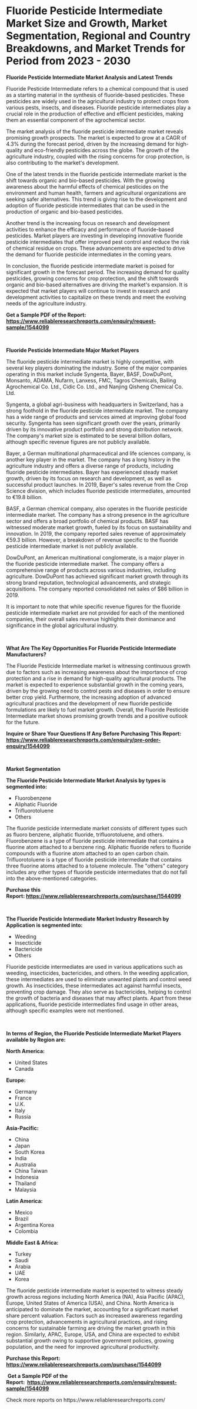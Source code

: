 <p><h1>Fluoride Pesticide Intermediate Market Size and Growth, Market Segmentation, Regional and Country Breakdowns, and Market Trends for Period from 2023 -  2030</h1></p><p><strong>Fluoride Pesticide Intermediate Market Analysis and Latest Trends</strong></p>
<p><p>Fluoride Pesticide Intermediate refers to a chemical compound that is used as a starting material in the synthesis of fluoride-based pesticides. These pesticides are widely used in the agricultural industry to protect crops from various pests, insects, and diseases. Fluoride pesticide intermediates play a crucial role in the production of effective and efficient pesticides, making them an essential component of the agrochemical sector.</p><p>The market analysis of the fluoride pesticide intermediate market reveals promising growth prospects. The market is expected to grow at a CAGR of 4.3% during the forecast period, driven by the increasing demand for high-quality and eco-friendly pesticides across the globe. The growth of the agriculture industry, coupled with the rising concerns for crop protection, is also contributing to the market's development.</p><p>One of the latest trends in the fluoride pesticide intermediate market is the shift towards organic and bio-based pesticides. With the growing awareness about the harmful effects of chemical pesticides on the environment and human health, farmers and agricultural organizations are seeking safer alternatives. This trend is giving rise to the development and adoption of fluoride pesticide intermediates that can be used in the production of organic and bio-based pesticides.</p><p>Another trend is the increasing focus on research and development activities to enhance the efficacy and performance of fluoride-based pesticides. Market players are investing in developing innovative fluoride pesticide intermediates that offer improved pest control and reduce the risk of chemical residue on crops. These advancements are expected to drive the demand for fluoride pesticide intermediates in the coming years.</p><p>In conclusion, the fluoride pesticide intermediate market is poised for significant growth in the forecast period. The increasing demand for quality pesticides, growing concerns for crop protection, and the shift towards organic and bio-based alternatives are driving the market's expansion. It is expected that market players will continue to invest in research and development activities to capitalize on these trends and meet the evolving needs of the agriculture industry.</p></p>
<p><strong>Get a Sample PDF of the Report:&nbsp; <a href="https://www.reliableresearchreports.com/enquiry/request-sample/1544099">https://www.reliableresearchreports.com/enquiry/request-sample/1544099</a></strong></p>
<p>&nbsp;</p>
<p><strong>Fluoride Pesticide Intermediate Major Market Players</strong></p>
<p><p>The fluoride pesticide intermediate market is highly competitive, with several key players dominating the industry. Some of the major companies operating in this market include Syngenta, Bayer, BASF, DowDuPont, Monsanto, ADAMA, Nufarm, Lanxess, FMC, Tagros Chemicals, Bailing Agrochemical Co. Ltd., Cidic Co. Ltd., and Nanjing Qisheng Chemical Co. Ltd.</p><p>Syngenta, a global agri-business with headquarters in Switzerland, has a strong foothold in the fluoride pesticide intermediate market. The company has a wide range of products and services aimed at improving global food security. Syngenta has seen significant growth over the years, primarily driven by its innovative product portfolio and strong distribution network. The company's market size is estimated to be several billion dollars, although specific revenue figures are not publicly available.</p><p>Bayer, a German multinational pharmaceutical and life sciences company, is another key player in the market. The company has a long history in the agriculture industry and offers a diverse range of products, including fluoride pesticide intermediates. Bayer has experienced steady market growth, driven by its focus on research and development, as well as successful product launches. In 2019, Bayer's sales revenue from the Crop Science division, which includes fluoride pesticide intermediates, amounted to €19.8 billion.</p><p>BASF, a German chemical company, also operates in the fluoride pesticide intermediate market. The company has a strong presence in the agriculture sector and offers a broad portfolio of chemical products. BASF has witnessed moderate market growth, fueled by its focus on sustainability and innovation. In 2019, the company reported sales revenue of approximately €59.3 billion. However, a breakdown of revenue specific to the fluoride pesticide intermediate market is not publicly available.</p><p>DowDuPont, an American multinational conglomerate, is a major player in the fluoride pesticide intermediate market. The company offers a comprehensive range of products across various industries, including agriculture. DowDuPont has achieved significant market growth through its strong brand reputation, technological advancements, and strategic acquisitions. The company reported consolidated net sales of $86 billion in 2019.</p><p>It is important to note that while specific revenue figures for the fluoride pesticide intermediate market are not provided for each of the mentioned companies, their overall sales revenue highlights their dominance and significance in the global agricultural industry.</p></p>
<p>&nbsp;</p>
<p><strong>What Are The Key Opportunities For Fluoride Pesticide Intermediate Manufacturers?</strong></p>
<p><p>The Fluoride Pesticide Intermediate market is witnessing continuous growth due to factors such as increasing awareness about the importance of crop protection and a rise in demand for high-quality agricultural products. The market is expected to experience substantial growth in the coming years, driven by the growing need to control pests and diseases in order to ensure better crop yield. Furthermore, the increasing adoption of advanced agricultural practices and the development of new fluoride pesticide formulations are likely to fuel market growth. Overall, the Fluoride Pesticide Intermediate market shows promising growth trends and a positive outlook for the future.</p></p>
<p><strong>Inquire or Share Your Questions If Any Before Purchasing This Report: <a href="https://www.reliableresearchreports.com/enquiry/pre-order-enquiry/1544099">https://www.reliableresearchreports.com/enquiry/pre-order-enquiry/1544099</a></strong></p>
<p>&nbsp;</p>
<p><strong>Market Segmentation</strong></p>
<p><strong>The Fluoride Pesticide Intermediate Market Analysis by types is segmented into:</strong></p>
<p><ul><li>Fluorobenzene</li><li>Aliphatic Fluoride</li><li>Trifluorotoluene</li><li>Others</li></ul></p>
<p><p>The fluoride pesticide intermediate market consists of different types such as fluoro benzene, aliphatic fluoride, trifluorotoluene, and others. Fluorobenzene is a type of fluoride pesticide intermediate that contains a fluorine atom attached to a benzene ring. Aliphatic fluoride refers to fluoride compounds with a fluorine atom attached to an open carbon chain. Trifluorotoluene is a type of fluoride pesticide intermediate that contains three fluorine atoms attached to a toluene molecule. The "others" category includes any other types of fluoride pesticide intermediates that do not fall into the above-mentioned categories.</p></p>
<p><strong>Purchase this Report:&nbsp;<a href="https://www.reliableresearchreports.com/purchase/1544099">https://www.reliableresearchreports.com/purchase/1544099</a></strong></p>
<p>&nbsp;</p>
<p><strong>The Fluoride Pesticide Intermediate Market Industry Research by Application is segmented into:</strong></p>
<p><ul><li>Weeding</li><li>Insecticide</li><li>Bactericide</li><li>Others</li></ul></p>
<p><p>Fluoride pesticide intermediates are used in various applications such as weeding, insecticides, bactericides, and others. In the weeding application, these intermediates are used to eliminate unwanted plants and control weed growth. As insecticides, these intermediates act against harmful insects, preventing crop damage. They also serve as bactericides, helping to control the growth of bacteria and diseases that may affect plants. Apart from these applications, fluoride pesticide intermediates find usage in other areas, although specific examples were not mentioned.</p></p>
<p>&nbsp;</p>
<p><strong>In terms of Region, the Fluoride Pesticide Intermediate Market Players available by Region are:</strong></p>
<p>
    <p> <strong> North America: </strong>
        <ul>
            <li>United States</li>
            <li>Canada</li>
        </ul>
        </p> 
    <p> <strong> Europe: </strong>
        <ul>
            <li>Germany</li>
            <li>France</li>
            <li>U.K.</li>
            <li>Italy</li>
            <li>Russia</li>
        </ul>
        </p> 
    <p> <strong> Asia-Pacific: </strong>
        <ul>
            <li>China</li>
            <li>Japan</li>
            <li>South Korea</li>
            <li>India</li>
            <li>Australia</li>
            <li>China Taiwan</li>
            <li>Indonesia</li>
            <li>Thailand</li>
            <li>Malaysia</li>
        </ul>
        </p> 
    <p> <strong> Latin America: </strong>
        <ul>
            <li>Mexico</li>
            <li>Brazil</li>
            <li>Argentina Korea</li>
            <li>Colombia</li>
        </ul>
        </p> 
    <p> <strong> Middle East & Africa: </strong>
        <ul>
            <li>Turkey</li>
            <li>Saudi</li>
            <li>Arabia</li>
            <li>UAE</li>
            <li>Korea</li>
        </ul>
    </p>
    </p>
<p><p>The fluoride pesticide intermediate market is expected to witness steady growth across regions including North America (NA), Asia Pacific (APAC), Europe, United States of America (USA), and China. North America is anticipated to dominate the market, accounting for a significant market share percent valuation. Factors such as increased awareness regarding crop protection, advancements in agricultural practices, and rising concerns for sustainable farming are driving the market growth in this region. Similarly, APAC, Europe, USA, and China are expected to exhibit substantial growth owing to supportive government policies, growing population, and the need for improved agricultural productivity.</p></p>
<p><strong>Purchase this Report: <a href="https://www.reliableresearchreports.com/purchase/1544099">https://www.reliableresearchreports.com/purchase/1544099</a></strong></p>
<p>&nbsp;<strong>Get a Sample PDF of the Report:&nbsp;&nbsp;<a href="https://www.reliableresearchreports.com/enquiry/request-sample/1544099">https://www.reliableresearchreports.com/enquiry/request-sample/1544099</a></strong></p>
<p><strong></strong></p>
<p>Check more reports on https://www.reliableresearchreports.com/</p>